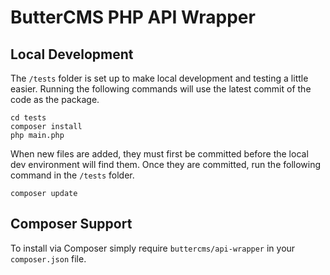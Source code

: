 # ButterCMS PHP API Wrapper

## Local Development
The `/tests` folder is set up to make local development and testing a little easier.
Running the following commands will use the latest commit of the code as the package.

```
cd tests
composer install
php main.php
```

When new files are added, they must first be committed before the local dev environment will find them.
Once they are committed, run the following command in the `/tests` folder.
```
composer update
```

## Composer Support
To install via Composer simply require `buttercms/api-wrapper` in your `composer.json` file.
